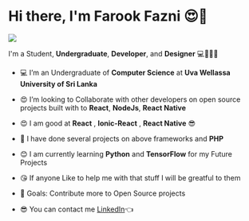 # Hi there, I'm Farook Fazni 😍👋

![](https://komarev.com/ghpvc/?username=farookfazni&style=flat-square)


I'm a Student, **Undergraduate**, **Developer**, and **Designer** 💻📘📘📘


* 💻 I’m an Undergraduate of **Computer Science** at **Uva Wellassa University of Sri Lanka**

* 😍 I’m looking to Collaborate with other developers on open source projects built with to **React**, **NodeJs**, **React Native**

* 😍 I am good at **React** , **Ionic-React** , **React Native** 😎

* 🎈 I have done several projects on above frameworks and **PHP**

* 😊 I am currently learning **Python** and **TensorFlow** for my Future Projects

* 😘 If anyone Like to help me with that stuff I will be greatful to them

* 🎯 Goals: Contribute more to Open Source projects

* 😎 You can contact me [LinkedIn](https://www.linkedin.com/in/farook-fazni-148b4612b/)👈
